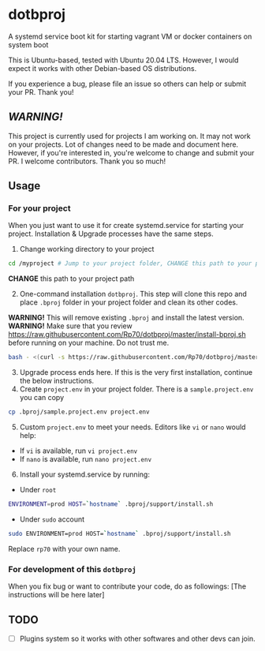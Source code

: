 # dotbproj
A systemd service boot kit for starting vagrant VM or docker containers on system boot

This is Ubuntu-based, tested with Ubuntu 20.04 LTS. However, I would expect it works with other Debian-based OS distributions.

If you experience a bug, please file an issue so others can help or submit your PR. Thank you!

## *WARNING!*
This project is currently used for projects I am working on. It may not work on your projects. Lot of changes need to be made and document here. However, if you're interested in, you're welcome to change and submit your PR. I welcome contributors. Thank you so much!

## Usage
### For your project
When you just want to use it for create systemd.service for starting your project. Installation & Upgrade processes have the same steps.
1. Change working directory to your project
```bash
cd /myproject # Jump to your project folder, CHANGE this path to your project path
```
**CHANGE** this path to your project path

2. One-command installation `dotbproj`. This step will clone this repo and place `.bproj` folder in your project folder and clean its other codes.

**WARNING!** This will remove existing `.bproj` and install the latest version.
**WARNING!** Make sure that you review https://raw.githubusercontent.com/Rp70/dotbproj/master/install-bproj.sh before running on your machine. Do not trust me.
```bash
bash - <(curl -s https://raw.githubusercontent.com/Rp70/dotbproj/master/install-bproj.sh)
```
3. Upgrade process ends here. If this is the very first installation, continue the below instructions.
4. Create `project.env` in your project folder. There is a `sample.project.env` you can copy
```bash
cp .bproj/sample.project.env project.env
```
5. Custom `project.env` to meet your needs. Editors like `vi` or `nano` would help:
* If `vi` is available, run `vi project.env`
* If `nano` is available, run `nano project.env`
6. Install your systemd.service by running:
* Under `root`
```bash
ENVIRONMENT=prod HOST=`hostname` .bproj/support/install.sh
```
* Under `sudo` account
```bash
sudo ENVIRONMENT=prod HOST=`hostname` .bproj/support/install.sh
```
Replace `rp70` with your own name.

### For development of this `dotbproj`
When you fix bug or want to contribute your code, do as followings:
[The instructions will be here later]


## TODO
- [ ] Plugins system so it works with other softwares and other devs can join.


